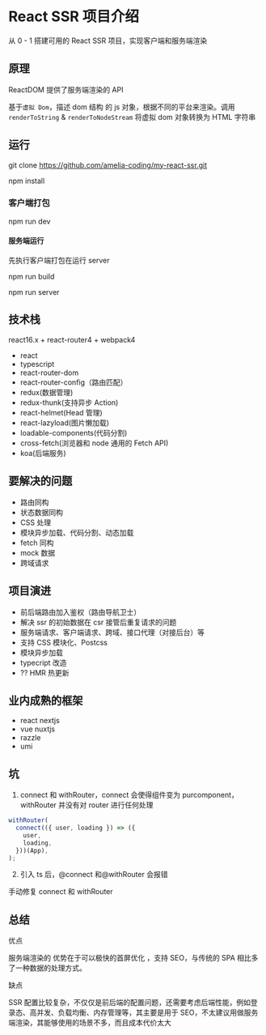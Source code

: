 # React SSR 项目介绍

从 0 - 1 搭建可用的 React SSR 项目，实现客户端和服务端渲染

## 原理

ReactDOM 提供了服务端渲染的 API

基于`虚拟 Dom`，描述 dom 结构 的 js 对象，根据不同的平台来渲染。调用 `renderToString` & `renderToNodeStream` 将虚拟 dom 对象转换为 HTML 字符串

## 运行

git clone https://github.com/amelia-coding/my-react-ssr.git

npm install

### 客户端打包

npm run dev

#### 服务端运行

先执行客户端打包在运行 server

npm run build

npm run server

## 技术栈

react16.x + react-router4 + webpack4

- react
- typescript
- react-router-dom
- react-router-config（路由匹配）
- redux(数据管理)
- redux-thunk(支持异步 Action)
- react-helmet(Head 管理)
- react-lazyload(图片懒加载)
- loadable-components(代码分割)
- cross-fetch(浏览器和 node 通用的 Fetch API)
- koa(后端服务)

## 要解决的问题

- 路由同构
- 状态数据同构
- CSS 处理
- 模块异步加载、代码分割、动态加载
- fetch 同构
- mock 数据
- 跨域请求

## 项目演进

- 前后端路由加入鉴权（路由导航卫士）
- 解决 ssr 的初始数据在 csr 接管后重复请求的问题
- 服务端请求、客户端请求、跨域、接口代理（对接后台）等
- 支持 CSS 模块化、Postcss
- 模块异步加载
- typecript 改造
- ?? HMR 热更新

## 业内成熟的框架

- react nextjs
- vue nuxtjs
- razzle
- umi

## 坑

1. connect 和 withRouter，connect 会使得组件变为 purcomponent，withRouter 并没有对 router 进行任何处理

```js
withRouter(
  connect(({ user, loading }) => ({
    user,
    loading,
  }))(App),
);
```

2. 引入 ts 后，@connect 和@withRouter 会报错

手动修复 connect 和 withRouter

## 总结

优点

服务端渲染的
优势在于可以极快的首屏优化 ，支持 SEO，与传统的 SPA 相比多了一种数据的处理方式。

缺点

SSR 配置比较复杂，不仅仅是前后端的配置问题，还需要考虑后端性能，例如登录态、高并发、负载均衡、内存管理等，其主要是用于 SEO，不太建议用做服务端渲染，其能够使用的场景不多，而且成本代价太大
